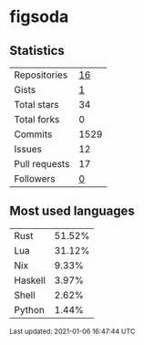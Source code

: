 # figsoda


## Statistics

<table>
    <tr>
        <td>Repositories</td>
        <td><a href="https://github.com/figsoda?tab=repositories">16</a></td>
    </tr>
    <tr>
        <td>Gists</td>
        <td><a href="https://gist.github.com/figsoda">1</a></td>
    </tr>
    <tr>
        <td>Total stars</td>
        <td>34</td>
    </tr>
    <tr>
        <td>Total forks</td>
        <td>0</td>
    </tr>
    <tr>
        <td>Commits</td>
        <td>1529</td>
    </tr>
    <tr>
        <td>Issues</td>
        <td>12</td>
    </tr>
    <tr>
        <td>Pull requests</td>
        <td>17</td>
    </tr>
    <tr>
        <td>Followers</td>
        <td><a href="https://github.com/figsoda?tab=followers">0</a></td>
    </tr>
</table>


## Most used languages

<table>
<tr><td>Rust</td><td>51.52%</td></tr>
<tr><td>Lua</td><td>31.12%</td></tr>
<tr><td>Nix</td><td>9.33%</td></tr>
<tr><td>Haskell</td><td>3.97%</td></tr>
<tr><td>Shell</td><td>2.62%</td></tr>
<tr><td>Python</td><td>1.44%</td></tr>
</table>


<sub>Last updated: 2021-01-06 16:47:44 UTC</sub>
